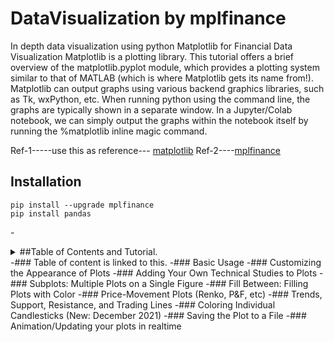 # DataVisualization by mplfinance
In depth data visualization using python
Matplotlib for Financial Data Visualization
Matplotlib is a plotting library.
This tutorial offers a brief overview of the matplotlib.pyplot module, which provides a plotting system similar to that of MATLAB (which is where Matplotlib gets its name from!).
Matplotlib can output graphs using various backend graphics libraries, such as Tk, wxPython, etc. When running python using the command line, the graphs are typically shown in a separate window. In a Jupyter/Colab notebook, we can simply output the graphs within the notebook itself by running the %matplotlib inline magic command.

Ref-1-----use this as reference--- [matplotlib](https://matplotlib.org/stable/users/explain/quick_start.html)
Ref-2----[mplfinance](https://llego.dev/posts/matplotlib-financial-data-visualization/#matplotlib-architecture)

## Installation



```
pip install --upgrade mplfinance
pip install pandas
```

-<details>
<summary> ##Table of Contents and Tutorial. </summary> 
- This is the detailed discription of Table of Contents & Tutorial.

  </details>
-### Table of content is linked to this.
-### Basic Usage
-### Customizing the Appearance of Plots
-### Adding Your Own Technical Studies to Plots
-### Subplots: Multiple Plots on a Single Figure
-### Fill Between: Filling Plots with Color
-### Price-Movement Plots (Renko, P&F, etc)
-### Trends, Support, Resistance, and Trading Lines
-### Coloring Individual Candlesticks (New: December 2021)
-### Saving the Plot to a File
-### Animation/Updating your plots in realtime

